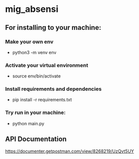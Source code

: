 # mig_absensi

## For installing to your machine:

### Make your own env
- python3 -m venv env

### Activate your virtual environment
- source env/bin/activate

### Install requirements and dependencies
- pip install -r requirements.txt

### Try run in your machine:
- python main.py


## API Documentation
https://documenter.getpostman.com/view/8268219/UzQvt5UY
